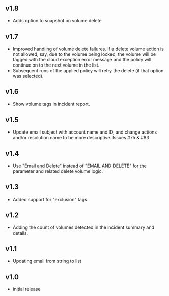 v1.8
----
- Adds option to snapshot on volume delete

v1.7
----
- Improved handling of volume delete failures. If a delete volume action is not allowed, say, due to the volume being locked, the volume will be tagged with the cloud exception error message and the policy will continue on to the next volume in the list.
- Subsequent runs of the applied policy will retry the delete (if that option was selected).

v1.6
----
- Show volume tags in incident report.

v1.5
----
- Update email subject with account name and ID, and change actions and/or resolution name to be more descriptive. Issues #75 & #83

v1.4
----
- Use "Email and Delete" instead of "EMAIL AND DELETE" for the parameter and related delete volume logic.

v1.3
----
- Added support for "exclusion" tags.

v1.2
----
- Adding the count of volumes detected in the incident summary and details.

v1.1
----
- Updating email from string to list

v1.0
-----
- initial release